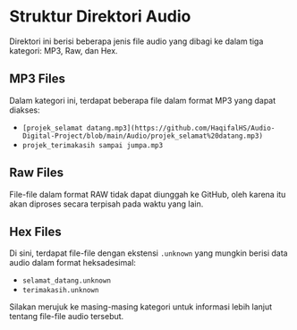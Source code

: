 # Struktur Direktori Audio

Direktori ini berisi beberapa jenis file audio yang dibagi ke dalam tiga kategori: MP3, Raw, dan Hex.

## MP3 Files

Dalam kategori ini, terdapat beberapa file dalam format MP3 yang dapat diakses:

- `[projek_selamat datang.mp3](https://github.com/HaqifalHS/Audio-Digital-Project/blob/main/Audio/projek_selamat%20datang.mp3)`
- `projek_terimakasih sampai jumpa.mp3`

## Raw Files

File-file dalam format RAW tidak dapat diunggah ke GitHub, oleh karena itu akan diproses secara terpisah pada waktu yang lain.

## Hex Files

Di sini, terdapat file-file dengan ekstensi `.unknown` yang mungkin berisi data audio dalam format heksadesimal:

- `selamat_datang.unknown`
- `terimakasih.unknown`

Silakan merujuk ke masing-masing kategori untuk informasi lebih lanjut tentang file-file audio tersebut.

